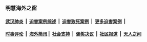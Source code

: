 
### 明慧海外之窗

####  [武汉肺炎](indexes/365.md?t=05091901) &nbsp;|&nbsp;  [迫害案例综述](indexes/328.md?t=05091901) &nbsp;|&nbsp; [迫害致死案例](indexes/277.md?t=05091901)  &nbsp;|&nbsp; [更多迫害案例](indexes/81.md?t=05091901)  &nbsp;|&nbsp; 
####  [时事评论](indexes/19.md?t=05091901) &nbsp;|&nbsp; [海外简讯](indexes/245.md?t=05091901)&nbsp;|&nbsp;  [社会支持](indexes/140.md?t=05091901) &nbsp;|&nbsp; [褒奖决议](indexes/282.md?t=05091901) &nbsp;|&nbsp; [社区报道](indexes/91.md?t=05091901)  &nbsp;|&nbsp; [天人之间](indexes/78.md?t=05091901) 


